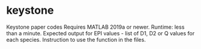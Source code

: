 # keystone
Keystone paper codes
Requires MATLAB 2019a or newer.
Runtime: less than a minute.
Expected output for EPI values - list of D1, D2 or Q values for each species.
Instruction to use the function in the files.
